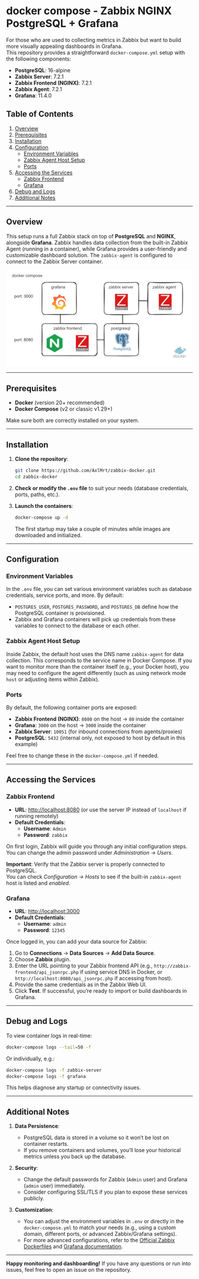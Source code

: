 # docker compose - Zabbix NGINX PostgreSQL + Grafana

For those who are used to collecting metrics in Zabbix but want to build more visually appealing dashboards in Grafana.  
This repository provides a straightforward `docker-compose.yml` setup with the following components:

- **PostgreSQL**: 16-alpine  
- **Zabbix Server**: 7.2.1  
- **Zabbix Frontend (NGINX)**: 7.2.1  
- **Zabbix Agent**: 7.2.1  
- **Grafana**: 11.4.0  

## Table of Contents

1. [Overview](#overview)  
2. [Prerequisites](#prerequisites)  
3. [Installation](#installation)  
4. [Configuration](#configuration)  
   - [Environment Variables](#environment-variables)  
   - [Zabbix Agent Host Setup](#zabbix-agent-host-setup)  
   - [Ports](#ports)  
5. [Accessing the Services](#accessing-the-services)  
   - [Zabbix Frontend](#zabbix-frontend)  
   - [Grafana](#grafana)  
6. [Debug and Logs](#debug-and-logs)  
7. [Additional Notes](#additional-notes)

---

## Overview

This setup runs a full Zabbix stack on top of **PostgreSQL** and **NGINX**, alongside **Grafana**. Zabbix handles data collection from the built-in Zabbix Agent (running in a container), while Grafana provides a user-friendly and customizable dashboard solution. The `zabbix-agent` is configured to connect to the Zabbix Server container.

![scheme](./.images/scheme.excalidraw.png)

---

## Prerequisites

- **Docker** (version 20+ recommended)  
- **Docker Compose** (v2 or classic v1.29+)

Make sure both are correctly installed on your system.  

---

## Installation

1. **Clone the repository**:
   ```bash
   git clone https://github.com/AxlMrt/zabbix-docker.git
   cd zabbix-docker
   ```

2. **Check or modify the `.env` file** to suit your needs (database credentials, ports, paths, etc.).  

3. **Launch the containers**:
   ```bash
   docker-compose up -d
   ```
   The first startup may take a couple of minutes while images are downloaded and initialized.

---

## Configuration

### Environment Variables

In the `.env` file, you can set various environment variables such as database credentials, service ports, and more. By default:
- `POSTGRES_USER`, `POSTGRES_PASSWORD`, and `POSTGRES_DB` define how the PostgreSQL container is provisioned.
- Zabbix and Grafana containers will pick up credentials from these variables to connect to the database or each other.

### Zabbix Agent Host Setup

Inside Zabbix, the default host uses the DNS name `zabbix-agent` for data collection. This corresponds to the service name in Docker Compose. If you want to monitor more than the container itself (e.g., your Docker host), you may need to configure the agent differently (such as using network mode `host` or adjusting items within Zabbix).

### Ports

By default, the following container ports are exposed:

- **Zabbix Frontend (NGINX)**: `8080` on the host -> `80` inside the container  
- **Grafana**: `3000` on the host -> `3000` inside the container  
- **Zabbix Server**: `10051` (for inbound connections from agents/proxies)  
- **PostgreSQL**: `5432` (internal only, not exposed to host by default in this example)

Feel free to change these in the `docker-compose.yml` if needed.

---

## Accessing the Services

### Zabbix Frontend

- **URL**: [http://localhost:8080](http://localhost:8080) (or use the server IP instead of `localhost` if running remotely)
- **Default Credentials**:  
  - **Username**: `Admin`  
  - **Password**: `zabbix`  

On first login, Zabbix will guide you through any initial configuration steps. You can change the admin password under *Administration -> Users*.

**Important**: Verify that the Zabbix server is properly connected to PostgreSQL.  
You can check *Configuration -> Hosts* to see if the built-in `zabbix-agent` host is listed and *enabled*.

### Grafana

- **URL**: [http://localhost:3000](http://localhost:3000)  
- **Default Credentials**:  
  - **Username**: `admin`  
  - **Password**: `12345`  

Once logged in, you can add your data source for Zabbix:  
1. Go to **Connections** -> **Data Sources** -> **Add Data Source**.  
2. Choose **Zabbix** plugin.  
3. Enter the URL pointing to your Zabbix frontend API (e.g., `http://zabbix-frontend/api_jsonrpc.php` if using service DNS in Docker, or `http://localhost:8080/api_jsonrpc.php` if accessing from host).  
4. Provide the same credentials as in the Zabbix Web UI.  
5. Click **Test**. If successful, you’re ready to import or build dashboards in Grafana.

---

## Debug and Logs

To view container logs in real-time:

```bash
docker-compose logs --tail=50 -f
```

Or individually, e.g.:

```bash
docker-compose logs -f zabbix-server
docker-compose logs -f grafana
```

This helps diagnose any startup or connectivity issues.

---

## Additional Notes

1. **Data Persistence**:  
   - PostgreSQL data is stored in a volume so it won’t be lost on container restarts.  
   - If you remove containers and volumes, you’ll lose your historical metrics unless you back up the database.

2. **Security**:  
   - Change the default passwords for Zabbix (`Admin` user) and Grafana (`admin` user) immediately.  
   - Consider configuring SSL/TLS if you plan to expose these services publicly.

3. **Customization**:  
   - You can adjust the environment variables in `.env` or directly in the `docker-compose.yml` to match your needs (e.g., using a custom domain, different ports, or advanced Zabbix/Grafana settings).  
   - For more advanced configurations, refer to the [Official Zabbix Dockerfiles](https://github.com/zabbix/zabbix-docker) and [Grafana documentation](https://grafana.com/docs/).

---

**Happy monitoring and dashboarding!** If you have any questions or run into issues, feel free to open an issue on the repository.
